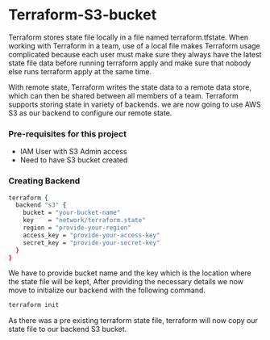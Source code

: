# Terraform-S3-bucket

Terraform stores state file locally in a file named terraform.tfstate. When working with Terraform in a team, use of a local file makes Terraform usage complicated because each user must make sure they always have the latest state file data before running terraform apply and make sure that nobody else runs terraform apply at the same time.

With remote state, Terraform writes the state data to a remote data store, which can then be shared between all members of a team. Terraform supports storing state in variety of backends. we are now going to use AWS S3 as our backend to configure our remote state.


### Pre-requisites for this project

-  IAM User with S3 Admin access
-  Need to have S3 bucket created

### Creating Backend

```sh
terraform {
  backend "s3" {
    bucket = "your-bucket-name"
    key    = "network/terraform.state"
    region = "provide-your-region"
    access_key = "provide-your-access-key"
    secret_key = "provide-your-secret-key"
  }
}
```

We have to provide bucket name and the key which is the location where the state file will be kept, After providing the necessary details we now move to initialize our backend with the following command.

```sh
terraform init
```

As there was a pre existing terraform state file, terraform will now copy our state file to our backend S3 bucket.

